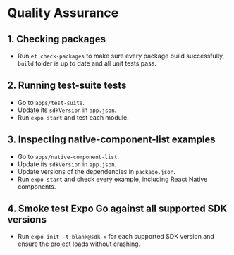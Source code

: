 # Quality Assurance

## 1. Checking packages

- Run `et check-packages` to make sure every package build successfully, `build` folder is up to date and all unit tests pass. 

## 2. Running test-suite tests

- Go to `apps/test-suite`.
- Update its `sdkVersion` in `app.json`.
- Run `expo start` and test each module.

## 3. Inspecting native-component-list examples

- Go to `apps/native-component-list`.
- Update its `sdkVersion` in `app.json`.
- Update versions of the dependencies in `package.json`.
- Run `expo start` and check every example, including React Native components.

## 4. Smoke test Expo Go against all supported SDK versions

- Run `expo init -t blank@sdk-x` for each supported SDK version and ensure the project loads without crashing.